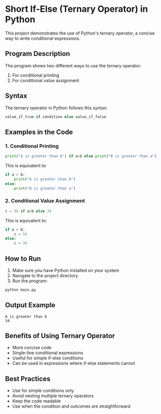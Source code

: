 # Short If-Else (Ternary Operator) in Python

This project demonstrates the use of Python's ternary operator, a concise way to write conditional expressions.

## Program Description

The program shows two different ways to use the ternary operator:
1. For conditional printing
2. For conditional value assignment

## Syntax

The ternary operator in Python follows this syntax:
```python
value_if_true if condition else value_if_false
```

## Examples in the Code

### 1. Conditional Printing
```python
print("A is greater than b") if a>b else print("B is greater than a")
```
This is equivalent to:
```python
if a > b:
    print("A is greater than b")
else:
    print("B is greater than a")
```

### 2. Conditional Value Assignment
```python
c = 56 if a<b else 34
```
This is equivalent to:
```python
if a < b:
    c = 56
else:
    c = 34
```

## How to Run

1. Make sure you have Python installed on your system
2. Navigate to the project directory
3. Run the program:
```bash
python main.py
```

## Output Example

```
A is greater than b
34
```

## Benefits of Using Ternary Operator

- More concise code
- Single-line conditional expressions
- Useful for simple if-else conditions
- Can be used in expressions where if-else statements cannot

## Best Practices

- Use for simple conditions only
- Avoid nesting multiple ternary operators
- Keep the code readable
- Use when the condition and outcomes are straightforward 